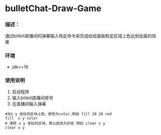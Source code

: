 # bulletChat-Draw-Game

### 描述：
通过bilibili直播间的弹幕输入特定命令来完成给绘画板制定区域上色达到绘画的效果

### 环境
* jdk>=16

### 使用说明
1. 启动程序
2. 输入bilibili直播间房号
3. 在直播间输入弹幕

```
#对x y 坐标的区块上色，颜色为color,例如 fill 20 20 red
fill  x y color   
# 清除 x y 坐标的区块，默认颜色为灰色 例如 clear x y
clear x y
```

